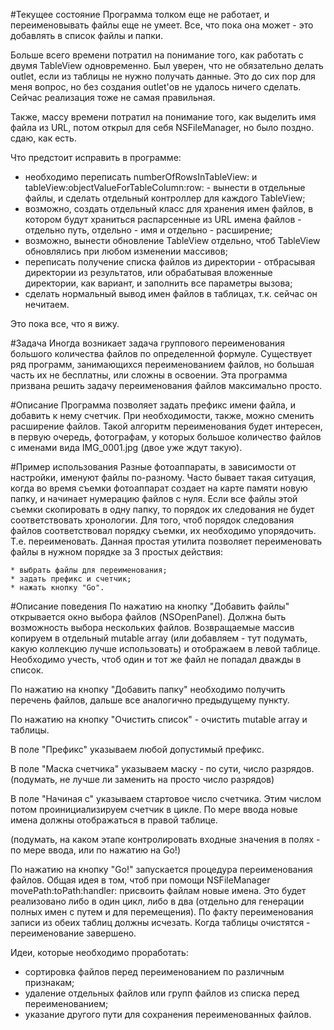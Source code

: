 
#Текущее состояние
Программа толком еще не работает, и переименовывать файлы еще не умеет. 
Все, что пока она может - это добавлять в список файлы и папки. 

Больше всего времени потратил на понимание того, как работать с двумя TableView одновременно. Был уверен, что не обязательно делать outlet, если из таблицы не нужно получать данные. Это до сих пор для меня вопрос, но без создания outlet'ов не удалось ничего сделать. Сейчас реализация тоже не самая правильная. 

Также, массу времени потратил на понимание того, как выделить имя файла из URL, потом открыл для себя NSFileManager, но было поздно. сдаю, как есть.

Что предстоит исправить в программе:

* необходимо переписать numberOfRowsInTableView: и tableView:objectValueForTableColumn:row: - вынести в отдельные файлы, и сделать отдельный контроллер для каждого TableView;
* возможно, создать отдельный класс для хранения имен файлов, в котором будут храниться распарсенные из URL имена файлов - отдельно путь, отдельно - имя и отдельно - расширение;
* возможно, вынести обновление TableView отдельно, чтоб TableView обновлялись при любом изменении массивов;
* переписать получение списка файлов из директории - отбрасывая директории из результатов, или обрабатывая вложенные директории, как вариант, и заполнить все параметры вызова;
* сделать нормальный вывод имен файлов в таблицах, т.к. сейчас он нечитаем.

Это пока все, что я вижу.

#Задача
Иногда возникает задача группового переименования большого количества файлов по определенной формуле. Существует ряд программ, занимающихся переименованием файлов, но большая часть их не бесплатны, или сложны в освоении. Эта программа призвана решить задачу переименования файлов максимально просто.

#Описание
Программа позволяет задать префикс имени файла, и добавить к нему счетчик. При необходимости, также, можно сменить расширение файлов. Такой алгоритм переименования будет интересен, в первую очередь, фотографам, у которых большое количество файлов с именами вида IMG_0001.jpg (двое уже ждут такую).

#Пример использования
Разные фотоаппараты, в зависимости от настройки, именуют файлы по-разному. Часто бывает такая ситуация, когда во время съемки фотоаппарат создает на карте памяти новую папку, и начинает нумерацию файлов с нуля. Если все файлы этой съемки скопировать в одну папку, то порядок их следования не будет соответствовать хронологии. Для того, чтоб порядок следования файлов соответствовал порядку съемки, их необходимо упорядочить. Т.е. переименовать. Данная простая утилита позволяет переименовать файлы в нужном порядке за 3 простых действия:

	* выбрать файлы для переименования;
	* задать префикс и счетчик;
	* нажать кнопку "Go".

#Описание поведения
По нажатию на кнопку "Добавить файлы" открывается окно выбора файлов (NSOpenPanel). Должна быть возможность выбора нескольких файлов. Возвращаемые массив копируем в отдельный mutable array (или добавляем - тут подумать, какую коллекцию лучше использовать) и отображаем в левой таблице. Необходимо учесть, чтоб один и тот же файл не попадал дважды в список.

По нажатию на кнопку "Добавить папку" необходимо получить перечень файлов, дальше все аналогично предыдущему пункту.

По нажатию на кнопку "Очистить список" - очистить mutable array и таблицы.

В поле "Префикс" указываем любой допустимый префикс.

В поле "Маска счетчика" указываем маску - по сути, число разрядов. (подумать, не лучше ли заменить на просто число разрядов) 

В поле "Начиная с" указываем стартовое число счетчика. Этим числом потом проинициализируем счетчик в цикле.
По мере ввода новые имена должны отображаться в правой таблице.

(подумать, на каком этапе контролировать входные значения в полях - по мере ввода, или по нажатию на Go!)

По нажатию на кнопку "Go!" запускается процедура переименования файлов. Общая идея в том, чтоб при помощи NSFileManager movePath:toPath:handler: присвоить файлам новые имена. Это будет реализовано либо в один цикл, либо в два (отдельно для генерации полных имен с путем и для перемещения).
По факту переименования записи из обеих таблиц должны исчезать. Когда таблицы очистятся - переименование завершено.

Идеи, которые необходимо проработать:

* сортировка файлов перед переименованием по различным признакам;
* удаление отдельных файлов или групп файлов из списка перед переименованием;
* указание другого пути для сохранения переименованных файлов.